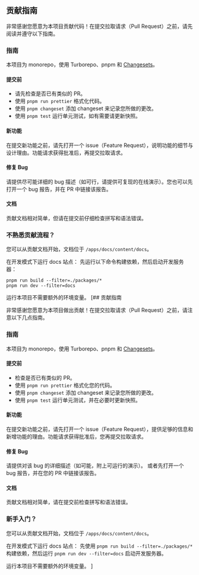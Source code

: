 ## 贡献指南

非常感谢您愿意为本项目贡献代码！在提交拉取请求（Pull Request）之前，请先阅读并遵守以下指南。

### 指南

本项目为 monorepo，使用 Turborepo、pnpm 和 [Changesets](https://github.com/changesets/changesets)。

#### 提交前

- 请先检查是否已有类似的 PR。
- 使用 `pnpm run prettier` 格式化代码。
- 使用 `pnpm changeset` 添加 changeset 来记录您所做的更改。
- 使用 `pnpm test` 运行单元测试，如有需要请更新快照。

#### 新功能

在提交新功能之前，请先打开一个 issue（Feature Request），说明功能的细节与设计理由。功能请求获得批准后，再提交拉取请求。

#### 修复 Bug

请提供尽可能详细的 bug 描述（如可行，请提供可复现的在线演示）。您也可以先打开一个 bug 报告，并在 PR 中链接该报告。

#### 文档

贡献文档相对简单，但请在提交前仔细检查拼写和语法错误。

### 不熟悉贡献流程？

您可以从贡献文档开始，文档位于 `/apps/docs/content/docs`。

在开发模式下运行 docs 站点：
先运行以下命令构建依赖，然后启动开发服务器：

```
pnpm run build --filter=./packages/*
pnpm run dev --filter=docs
```

运行本项目不需要额外的环境变量。
[## 贡献指南

非常感谢您愿意为本项目做出贡献！在提交拉取请求（Pull Request）之前，请注意以下几点指南。

### 指南

本项目为 monorepo，使用 Turborepo、pnpm 和 [Changesets](https://github.com/changesets/changesets)。

#### 提交前

- 检查是否已有类似的 PR。
- 使用 `pnpm run prettier` 格式化您的代码。
- 使用 `pnpm changeset` 添加 changeset 来记录您所做的更改。
- 使用 `pnpm test` 运行单元测试，并在必要时更新快照。

#### 新功能

在提交新功能之前，请先打开一个 issue（Feature Request），提供足够的信息和新增功能的理由。功能请求获得批准后，您再提交拉取请求。

#### 修复 Bug

请提供对该 bug 的详细描述（如可能，附上可运行的演示）。
或者先打开一个 bug 报告，并在您的 PR 中链接该报告。

#### 文档

贡献文档相对简单，请在提交前检查拼写和语法错误。

### 新手入门？

您可以从贡献文档开始，文档位于 `/apps/docs/content/docs`。

在开发模式下运行 docs 站点：
先使用 `pnpm run build --filter=./packages/*` 构建依赖，然后运行 `pnpm run dev --filter=docs` 启动开发服务器。

运行本项目不需要额外的环境变量。
]
